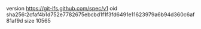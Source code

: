 version https://git-lfs.github.com/spec/v1
oid sha256:2cfaf4b1d752e7782675ebcbd1f1f3fd6491e11623979a6b94d360c6af81af9d
size 10565
